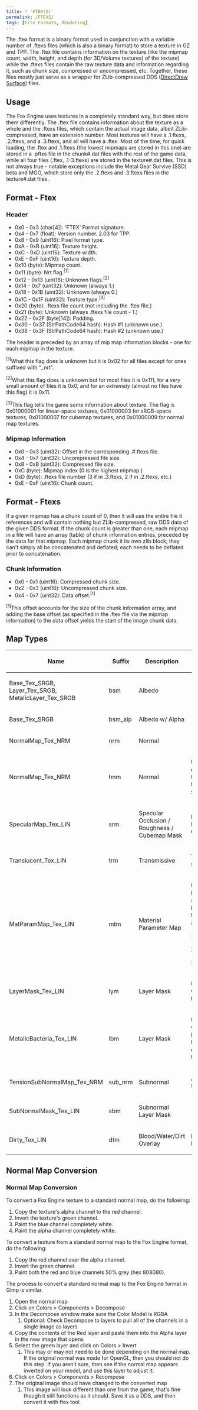 ```yaml
---
title: ! 'FTEX(S)'
permalink: /FTEXS/
tags: [File Formats, Rendering]
---
```


The .ftex format is a binary format used in conjunction with a variable
number of .ftexs files (which is also a binary format) to store a
texture in GZ and TPP. The .ftex file contains information on the
texture (like the mipmap count, width, height, and depth (for 3D/Volume
textures) of the texture) while the .ftexs files contain the raw texture
data and information regarding it, such as chunk size, compressed or
uncompressed, etc. Together, these files mostly just serve as a wrapper
for ZLib-compressed DDS ([DirectDraw
Surface](https://docs.microsoft.com/windows-hardware/drivers/display/directdraw-surfaces))
files.

## Usage

The Fox Engine uses textures in a completely standard way, but does
store them differently. The .ftex file contains information about the
texture as a whole and the .ftexs files, which contain the actual image
data, albeit ZLib-compressed, have an extension number. Most textures
will have a .1.ftexs, .2.ftexs, and a .3.ftexs, and all will have a
.ftex. Most of the time, for quick loading, the .ftex and .1.ftexs (the
lowest mipmaps are stored in this one) are stored in a .pftxs file in
the chunk\#.dat files with the rest of the game data, while all four
files (.ftex, .1-3.ftexs) are stored in the texture\#.dat files. This is
not always true - notable exceptions include the Metal Gear Survive
(SSD) beta and MGO, which store only the .2.ftexs and .3.ftexs files in
the texture\#.dat files.

## Format - Ftex

### Header

  - 0x0 - 0x3 (char\[4\]): 'FTEX' Format signature.
  - 0x4 - 0x7 (float): Version number. 2.03 for TPP.
  - 0x8 - 0x9 (uint16): Pixel format type.
  - 0xA - 0xB (uint16): Texture height.
  - 0xC - 0xD (uint16): Texture width.
  - 0xE - 0xF (uint16): Texture depth.
  - 0x10 (byte): Mipmap count.
  - 0x11 (byte): Nrt flag.<sup>\[1\]</sup>
  - 0x12 - 0x13 (uint16): Unknown flags.<sup>\[2\]</sup>
  - 0x14 - 0x7 (uint32): Unknown (always 1.)
  - 0x18 - 0x1B (uint32): Unknown (always 0.)
  - 0x1C - 0x1F (uint32): Texture type.<sup>\[3\]</sup>
  - 0x20 (byte): .ftexs file count (not including the .ftex file.)
  - 0x21 (byte): Unknown (always .ftexs file count - 1.)
  - 0x22 - 0x2F (byte\[14\]): Padding.
  - 0x30 - 0x37 (StrPathCode64 hash): Hash \#1 (unknown use.)
  - 0x38 - 0x3F (StrPathCode64 hash): Hash \#2 (unknown use.)

The header is preceded by an array of mip map information blocks - one
for each mipmap in the texture.

<sup>\[1\]</sup>What this flag does is unknown but it is 0x02 for all
files except for ones suffixed with "_nrt".

<sup>\[2\]</sup>What this flag does is unknown but for most files it is
0x111, for a *very* small amount of files it is 0x0, and for an
*extremely* (almost no files have this flag) it is 0x11.

<sup>\[3\]</sup>This flag tells the game some information about texture.
The flag is 0x01000001 for linear-space textures, 0x01000003 for
sRGB-space textures, 0x01000007 for cubemap textures, and 0x01000009 for
normal map textures.

### Mipmap Information

  - 0x0 - 0x3 (uint32): Offset in the corresponding .\#.ftexs file.
  - 0x4 - 0x7 (uint32): Uncompressed file size.
  - 0x8 - 0xB (uint32): Compressed file size.
  - 0xC (byte): Mipmap index (0 is the highest mipmap.)
  - 0xD (byte): .ftexs file number (3 if in .3.ftexs, 2 if in .2.ftexs,
    etc.)
  - 0xE - 0xF (uint16): Chunk count.

## Format - Ftexs

If a given mipmap has a chunk count of 0, then it will use the entire
file it references and will contain nothing but ZLib-compressed, raw DDS
data of the given DDS format. If the chunk count is greater than one,
each mipmap in a file will have an array (table) of chunk information
entries, preceded by the data for that mipmap. Each mipmap chunk it its
own zlib block; they can't simply all be concatenated and deflated; each
needs to be deflated prior to concatenation.

### Chunk Information

  - 0x0 - 0x1 (uint16): Compressed chunk size.
  - 0x2 - 0x3 (uint16): Uncompressed chunk size.
  - 0x4 - 0x7 (uint32): Data offset.<sup>\[1\]</sup>

<sup>\[1\]</sup>This offset accounts for the size of the chunk
information array, and adding the base offset (as specified in the .ftex
file via the mipmap information) to the data offset yields the start of
the image chunk data.

## Map Types

<table>
<thead>
<tr class="header">
<th><p>Name</p></th>
<th><p>Suffix</p></th>
<th><p>Description</p></th>
<th><p>Additional Information</p></th>
</tr>
</thead>
<tbody>
<tr class="odd">
<td><p>Base_Tex_SRGB, Layer_Tex_SRGB, MetalicLayer_Tex_SRGB</p></td>
<td><p>bsm</p></td>
<td><p>Albedo</p></td>
<td></td>
</tr>
<tr class="even">
<td><p>Base_Tex_SRGB</p></td>
<td><p>bsm_alp</p></td>
<td><p>Albedo w/ Alpha</p></td>
<td></td>
</tr>
<tr class="odd">
<td><p>NormalMap_Tex_NRM</p></td>
<td><p>nrm</p></td>
<td><p>Normal</p></td>
<td></td>
</tr>
<tr class="even">
<td><p>NormalMap_Tex_NRM</p></td>
<td><p>hnm</p></td>
<td><p>Normal</p></td>
<td><p>Unknown if there's a difference between these normal maps and the ones with the nrm suffix.</p></td>
</tr>
<tr class="odd">
<td><p>SpecularMap_Tex_LIN</p></td>
<td><p>srm</p></td>
<td><p>Specular Occlusion / Roughness / Cubemap Mask</p></td>
<td><p>R: Specular Mask, G: Roughness, B: Cubemap Mask</p></td>
</tr>
<tr class="even">
<td><p>Translucent_Tex_LIN</p></td>
<td><p>trm</p></td>
<td><p>Transmissive</p></td>
<td><p>Transmissive map for subsurface scattering.</p></td>
</tr>
<tr class="odd">
<td><p>MatParamMap_Tex_LIN</p></td>
<td><p>mtm</p></td>
<td><p>Material Parameter Map</p></td>
<td><p>Used to apply multiple MatParamIndices to a single material. The indices are based on the following shades: 0: #212221</p>
<p>1: #606160</p>
<p>2: #9F9F9F</p>
<p>3: #E1DFE1</p></td>
</tr>
<tr class="even">
<td><p>LayerMask_Tex_LIN</p></td>
<td><p>lym</p></td>
<td><p>Layer Mask</p></td>
<td><p>Used in combination with a Layer_Tex_SRGB texture to overlay color.</p></td>
</tr>
<tr class="odd">
<td><p>MetalicBacteria_Tex_LIN</p></td>
<td><p>lbm</p></td>
<td><p>Layer Mask</p></td>
<td><p>Used in combination with a MetalicLayer_Tex_SRGB texture for parasite effects on Quiet and the Skulls.</p></td>
</tr>
<tr class="even">
<td><p>TensionSubNormalMap_Tex_NRM</p></td>
<td><p>sub_nrm</p></td>
<td><p>Subnormal</p></td>
<td><p>Additional Normal map for added details.</p></td>
</tr>
<tr class="odd">
<td><p>SubNormalMask_Tex_LIN</p></td>
<td><p>sbm</p></td>
<td><p>Subnormal Layer Mask</p></td>
<td></td>
</tr>
<tr class="even">
<td><p>Dirty_Tex_LIN</p></td>
<td><p>dtm</p></td>
<td><p>Blood/Water/Dirt Overlay</p></td>
<td><p>R: Blood, G: Water, B: Dirt</p></td>
</tr>
</tbody>
</table>

## Normal Map Conversion

### Normal Map Conversion

To convert a Fox Engine texture to a standard normal map, do the
following:

1.  Copy the texture's alpha channel to the red channel.
2.  Invert the texture's green channel.
3.  Paint the blue channel completely white.
4.  Paint the alpha channel completely white.

To convert a texture from a standard normal map to the Fox Engine
format, do the following:

1.  Copy the red channel over the alpha channel.
2.  Invert the green channel.
3.  Paint both the red and blue channels 50% grey (hex 808080).

The process to convert a standard normal map to the Fox Engine format in
Gimp is similar.

1.  Open the normal map
2.  Click on Colors \> Components \> Decompose
3.  In the Decompose window make sure the Color Model is RGBA
    1.  Optional: Check Decompose to layers to pull all of the channels
        in a single image as layers
4.  Copy the contents of the Red layer and paste them into the Alpha
    layer in the new image that opens
5.  Select the green layer and click on Colors \> Invert
    1.  This may or may not need to be done depending on the normal map.
        If the original normal was made for OpenGL, then you should not
        do this step. If you aren't sure, then see if the normal map
        appears inverted on your model, and use this layer to adjust it.
6.  Click on Colors \> Components \> Recompose
7.  The original image should have changed to the converted map
    1.  This image will look different than one from the game, that's
        fine though it still functions as it should. Save it as a DDS,
        and then convert it with ftex tool.

